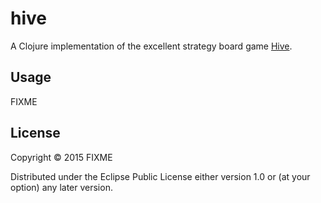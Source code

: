 # hive

A Clojure implementation of the excellent strategy board game [Hive](http://www.hivegame.com/).

## Usage

FIXME

## License

Copyright © 2015 FIXME

Distributed under the Eclipse Public License either version 1.0 or (at
your option) any later version.
